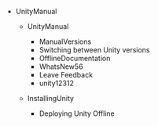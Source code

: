 
- UnityManual

  - UnityManual

    - ManualVersions
    - Switching between Unity versions
    - OfflineDocumentation
    - WhatsNew56
    - Leave Feedback
    - unity12312

  - InstallingUnity

    - Deploying Unity Offline



